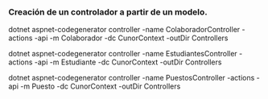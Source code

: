 
### Creación de un controlador a partir de un modelo.

dotnet aspnet-codegenerator controller -name ColaboradorController -actions -api -m Colaborador -dc CunorContext -outDir Controllers

dotnet aspnet-codegenerator controller -name EstudiantesController -actions -api -m Estudiante -dc CunorContext -outDir Controllers

dotnet aspnet-codegenerator controller -name PuestosController -actions -api -m Puesto -dc CunorContext -outDir Controllers